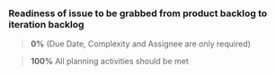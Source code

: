 ### Readiness of issue to be grabbed from product backlog to iteration backlog

> **0%** (Due Date, Complexity and Assignee are only required)

> **100%** All planning activities should be met
